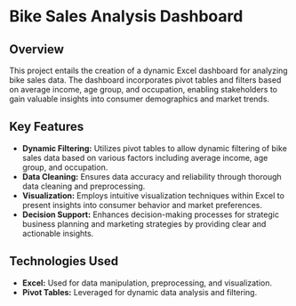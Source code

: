 # Bike Sales Analysis Dashboard

## Overview
This project entails the creation of a dynamic Excel dashboard for analyzing bike sales data. The dashboard incorporates pivot tables and filters based on average income, age group, and occupation, enabling stakeholders to gain valuable insights into consumer demographics and market trends.

## Key Features
- **Dynamic Filtering:** Utilizes pivot tables to allow dynamic filtering of bike sales data based on various factors including average income, age group, and occupation.
- **Data Cleaning:** Ensures data accuracy and reliability through thorough data cleaning and preprocessing.
- **Visualization:** Employs intuitive visualization techniques within Excel to present insights into consumer behavior and market preferences.
- **Decision Support:** Enhances decision-making processes for strategic business planning and marketing strategies by providing clear and actionable insights.

## Technologies Used
- **Excel:** Used for data manipulation, preprocessing, and visualization.
- **Pivot Tables:** Leveraged for dynamic data analysis and filtering.


